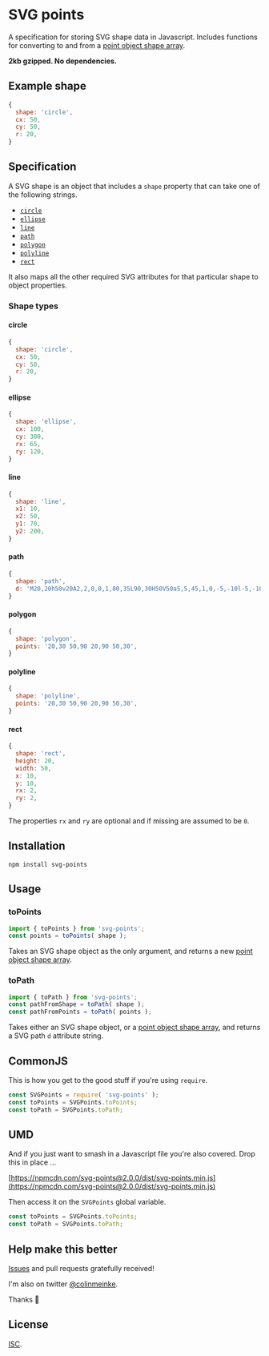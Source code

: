 # SVG points

A specification for storing SVG shape data in Javascript.
Includes functions for converting to and from a
[point object shape array](https://github.com/colinmeinke/points).

**2kb gzipped. No dependencies.**

## Example shape

```js
{
  shape: 'circle',
  cx: 50,
  cy: 50,
  r: 20,
}
```

## Specification

A SVG shape is an object that includes a `shape` property
that can take one of the following strings.

- [`circle`](#circle)
- [`ellipse`](#ellipse)
- [`line`](#line)
- [`path`](#path)
- [`polygon`](#polygon)
- [`polyline`](#polyline)
- [`rect`](#rect)

It also maps all the other required SVG attributes for that
particular shape to object properties.

### Shape types

#### circle

```js
{
  shape: 'circle',
  cx: 50,
  cy: 50,
  r: 20,
}
```

#### ellipse

```js
{
  shape: 'ellipse',
  cx: 100,
  cy: 300,
  rx: 65,
  ry: 120,
}
```

#### line

```js
{
  shape: 'line',
  x1: 10,
  x2: 50,
  y1: 70,
  y2: 200,
}
```

#### path

```js
{
  shape: 'path',
  d: 'M20,20h50v20A2,2,0,0,1,80,35L90,30H50V50a5,5,45,1,0,-5,-10l-5,-10Z',
}
```

#### polygon

```js
{
  shape: 'polygon',
  points: '20,30 50,90 20,90 50,30',
}
```

#### polyline

```js
{
  shape: 'polyline',
  points: '20,30 50,90 20,90 50,30',
}
```

#### rect

```js
{
  shape: 'rect',
  height: 20,
  width: 50,
  x: 10,
  y: 10,
  rx: 2,
  ry: 2,
}
```

The properties `rx` and `ry` are optional and if missing are
assumed to be `0`.

## Installation

```
npm install svg-points
```

## Usage

### toPoints

```js
import { toPoints } from 'svg-points';
const points = toPoints( shape );
```

Takes an SVG shape object as the only argument, and
returns a new
[point object shape array](https://github.com/colinmeinke/points).

### toPath

```js
import { toPath } from 'svg-points';
const pathFromShape = toPath( shape );
const pathFromPoints = toPath( points );
```

Takes either an SVG shape object, or a
[point object shape array](https://github.com/colinmeinke/points),
and returns a SVG path `d` attribute string.

## CommonJS

This is how you get to the good stuff if you're using
`require`.

```js
const SVGPoints = require( 'svg-points' );
const toPoints = SVGPoints.toPoints;
const toPath = SVGPoints.toPath;
```

## UMD

And if you just want to smash in a Javascript file you're
also covered. Drop this in place ...

[https://npmcdn.com/svg-points@2.0.0/dist/svg-points.min.js](https://npmcdn.com/svg-points@2.0.0/dist/svg-points.min.js)

Then access it on the `SVGPoints` global variable.

```js
const toPoints = SVGPoints.toPoints;
const toPath = SVGPoints.toPath;
```

## Help make this better

[Issues](https://github.com/colinmeinke/svg-points/issues/new)
and pull requests gratefully received!

I'm also on twitter [@colinmeinke](https://twitter.com/colinmeinke).

Thanks :star2:

## License

[ISC](./LICENSE.md).

